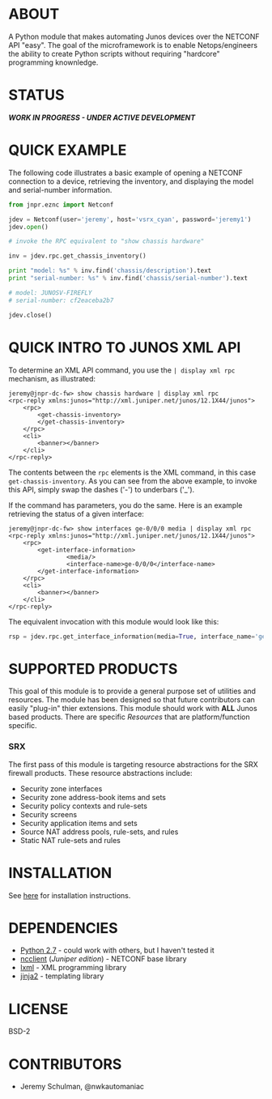 # ABOUT

A Python module that makes automating Junos devices over the NETCONF API "easy".  The goal of the microframework is to enable Netops/engineers the ability to create Python scripts without requiring "hardcore" programming knownledge.

# STATUS

___WORK IN PROGRESS - UNDER ACTIVE DEVELOPMENT___

# QUICK EXAMPLE

The following code illustrates a basic example of opening a NETCONF connection to a device, retrieving the inventory, and displaying the model and serial-number information.

````python
from jnpr.eznc import Netconf

jdev = Netconf(user='jeremy', host='vsrx_cyan', password='jeremy1')
jdev.open()

# invoke the RPC equivalent to "show chassis hardware"

inv = jdev.rpc.get_chassis_inventory()

print "model: %s" % inv.find('chassis/description').text
print "serial-number: %s" % inv.find('chassis/serial-number').text

# model: JUNOSV-FIREFLY
# serial-number: cf2eaceba2b7

jdev.close()

````

# QUICK INTRO TO JUNOS XML API

To determine an XML API command, you use the `| display xml rpc` mechanism, as illustrated:
````
jeremy@jnpr-dc-fw> show chassis hardware | display xml rpc 
<rpc-reply xmlns:junos="http://xml.juniper.net/junos/12.1X44/junos">
    <rpc>
        <get-chassis-inventory>
        </get-chassis-inventory>
    </rpc>
    <cli>
        <banner></banner>
    </cli>
</rpc-reply>
````

The contents between the `rpc` elements is the XML command, in this case `get-chassis-inventory`.  As you can see from the above example, to invoke this API, simply swap the dashes ('-') to underbars ('_').  

If the command has parameters, you do the same.  Here is an example retrieving the status of a given interface:
````
jeremy@jnpr-dc-fw> show interfaces ge-0/0/0 media | display xml rpc 
<rpc-reply xmlns:junos="http://xml.juniper.net/junos/12.1X44/junos">
    <rpc>
        <get-interface-information>
                <media/>
                <interface-name>ge-0/0/0</interface-name>
        </get-interface-information>
    </rpc>
    <cli>
        <banner></banner>
    </cli>
</rpc-reply>
````
The equivalent invocation with this module would look like this:
````python
rsp = jdev.rpc.get_interface_information(media=True, interface_name='ge-0/0/0')
````

# SUPPORTED PRODUCTS

This goal of this module is to provide a general purpose set of utilities and resources.  The module has been designed so that future contributors can easily "plug-in" thier extensions.  This module should work with __ALL__ Junos based products.  There are specific _Resources_ that are platform/function specific.

### SRX

The first pass of this module is targeting resource abstractions for the SRX firewall products.  These resource abstractions include:

 * Security zone interfaces
 * Security zone address-book items and sets
 * Security policy contexts and rule-sets
 * Security screens
 * Security application items and sets
 * Source NAT address pools, rule-sets, and rules
 * Static NAT rule-sets and rules
 
# INSTALLATION

See [here](INSTALL.md) for installation instructions.


# DEPENDENCIES

  * [Python 2.7](http://www.python.org/) - could work with others, but I haven't tested it
  * [ncclient](https://github.com/juniper/ncclient) (_Juniper edition_) - NETCONF base library
  * [lxml](http://lxml.de/index.html) - XML programming library
  * [jinja2](http://jinja.pocoo.org/docs) - templating library

# LICENSE

  BSD-2
  
# CONTRIBUTORS

  - Jeremy Schulman, @nwkautomaniac
